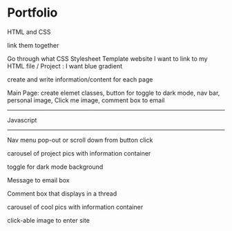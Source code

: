# Portfolio

HTML and CSS

<!-- create the webpages  -->


link them together 

Go through what CSS Stylesheet Template website I want to link to my HTML file / Project 
    : I want blue gradient

create and write information/content for each page 

Main Page: 
    create elemet classes, 
    button for toggle to dark mode, 
    nav bar, 
    personal image, 
    Click me image, 
    comment box to email 


__________________________________________

Javascript
__________________________________________

Nav menu pop-out or scroll down from button click

carousel of project pics with information container 

toggle for dark mode background

Message to email box

Comment box that displays in a thread

carousel of cool pics with information container 

click-able image to enter site